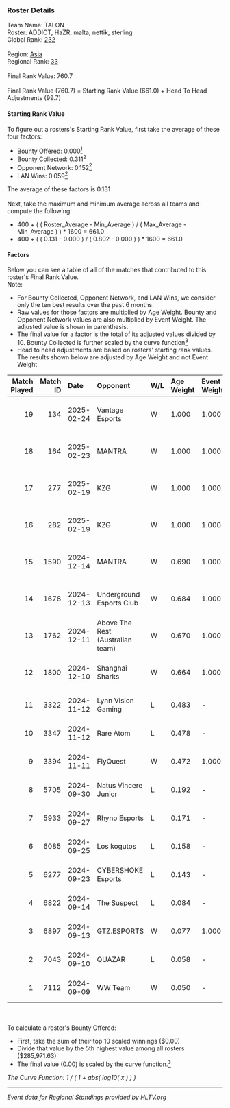 ### Roster Details<br />
Team Name: TALON<br />
Roster: ADDICT, HaZR, malta, nettik, sterling<br />
Global Rank: [232](../../standings_global_2025_02_28.md)<br />
<br />
Region: [Asia]( ../../standings_asia_2025_02_28.md)<br />
Regional Rank: [33]( ../../standings_asia_2025_02_28.md)<br />
<br />
Final Rank Value:  760.7<br />
<br />
Final Rank Value (760.7) = Starting Rank Value (661.0) + Head To Head Adjustments (99.7)<br />

#### Starting Rank Value<br />
To figure out a rosters's Starting Rank Value, first take the average of these four factors:<br />
- Bounty Offered: 0.000[<sup>1</sup>](#table2)
- Bounty Collected: 0.311[<sup>2</sup>](#table1)
- Opponent Network: 0.152[<sup>2</sup>](#table1)
- LAN Wins: 0.059[<sup>2</sup>](#table1)

The average of these factors is 0.131<br />
<br />
Next, take the maximum and minimum average across all teams and compute the following:<br />
- 400 + ( ( Roster_Average - Min_Average ) / ( Max_Average - Min_Average ) ) * 1600 = 661.0
- 400 + ( ( 0.131 - 0.000 ) / ( 0.802 - 0.000 ) ) * 1600 = 661.0


#### Factors<br />
Below you can see a table of all of the matches that contributed to this roster's Final Rank Value.<br />
Note:<br />

- For Bounty Collected, Opponent Network, and LAN Wins, we consider only the ten best results over the past 6 months.
- Raw values for those factors are multiplied by Age Weight. Bounty and Opponent Network values are also multiplied by Event Weight. The adjusted value is shown in parenthesis.
- The final value for a factor is the total of its adjusted values divided by 10. Bounty Collected is further scaled by the curve function[<sup>3</sup>](#curveFunction)
- Head to head adjustments are based on rosters' starting rank values. The results shown below are adjusted by Age Weight and not Event Weight
<span id="table1"></span><br />


| Match Played | Match ID | Date       | Opponent                         | W/L | Age Weight | Event Weight | Bounty Collected | Opponent Network | LAN Wins  | H2H Adj. | Roster                                     |
| -: | -: | :- | :- | :- | :- | :- | :- | :- | :- | -: | :- |
|           19 |      134 | 2025-02-24 | Vantage Esports                  | W   | 1.000      | 1.000        | 0.004 (0.004)    | 0.326 (0.326)    | 0 (0.000) |    19.38 | ADDICT, HaZR, malta, nettik, sterling      |
|           18 |      164 | 2025-02-23 | MANTRA                           | W   | 1.000      | 1.000        | 0.000 (0.000)    | 0.187 (0.187)    | 0 (0.000) |     9.96 | ADDICT, HaZR, malta, nettik, sterling      |
|           17 |      277 | 2025-02-19 | KZG                              | W   | 1.000      | 1.000        | 0.001 (0.001)    | 0.226 (0.226)    | 0 (0.000) |    13.42 | ADDICT, HaZR, malta, nettik, sterling      |
|           16 |      282 | 2025-02-19 | KZG                              | W   | 1.000      | 1.000        | 0.001 (0.001)    | 0.226 (0.226)    | 0 (0.000) |    14.65 | ADDICT, HaZR, malta, nettik, sterling      |
|           15 |     1590 | 2024-12-14 | MANTRA                           | W   | 0.690      | 1.000        | 0.000 (0.000)    | 0.187 (0.129)    | 0 (0.000) |     9.93 | ADDICT, Gratisfaction, HaZR, malta, nettik |
|           14 |     1678 | 2024-12-13 | Underground Esports Club         | W   | 0.684      | 1.000        | 0.001 (0.001)    | 0.256 (0.175)    | 0 (0.000) |    10.77 | ADDICT, Gratisfaction, HaZR, malta, nettik |
|           13 |     1762 | 2024-12-11 | Above The Rest (Australian team) | W   | 0.670      | 1.000        | 0.000 (0.000)    | 0.094 (0.063)    | 0 (0.000) |     5.97 | ADDICT, Gratisfaction, HaZR, malta, nettik |
|           12 |     1800 | 2024-12-10 | Shanghai Sharks                  | W   | 0.664      | 1.000        | 0.000 (0.000)    | 0.061 (0.041)    | 0 (0.000) |     6.03 | ADDICT, Gratisfaction, HaZR, malta, nettik |
|           11 |     3322 | 2024-11-12 | Lynn Vision Gaming               | L   | 0.483      | -            | -                | -                | -         |    -1.59 | ADDICT, AZR, HaZR, mhL, nettik             |
|           10 |     3347 | 2024-11-12 | Rare Atom                        | L   | 0.478      | -            | -                | -                | -         |    -0.84 | ADDICT, AZR, HaZR, mhL, nettik             |
|            9 |     3394 | 2024-11-11 | FlyQuest                         | W   | 0.472      | 1.000        | 0.100 (0.047)    | 0.211 (0.100)    | 1 (0.472) |    13.51 | ADDICT, AZR, HaZR, mhL, nettik             |
|            8 |     5705 | 2024-09-30 | Natus Vincere Junior             | L   | 0.192      | -            | -                | -                | -         |    -0.20 | ADDICT, AZR, HaZR, mhL, nettik             |
|            7 |     5933 | 2024-09-27 | Rhyno Esports                    | L   | 0.171      | -            | -                | -                | -         |    -2.18 | ADDICT, AZR, HaZR, mhL, nettik             |
|            6 |     6085 | 2024-09-25 | Los kogutos                      | L   | 0.158      | -            | -                | -                | -         |    -0.35 | ADDICT, AZR, HaZR, mhL, nettik             |
|            5 |     6277 | 2024-09-23 | CYBERSHOKE Esports               | L   | 0.143      | -            | -                | -                | -         |    -0.29 | ADDICT, AZR, HaZR, mhL, nettik             |
|            4 |     6822 | 2024-09-14 | The Suspect                      | L   | 0.084      | -            | -                | -                | -         |    -0.83 | ADDICT, AZR, HaZR, mhL, nettik             |
|            3 |     6897 | 2024-09-13 | GTZ.ESPORTS                      | W   | 0.077      | 1.000        | 0.095 (0.007)    | 0.655 (0.050)    | 0 (0.000) |     2.38 | ADDICT, AZR, HaZR, mhL, nettik             |
|            2 |     7043 | 2024-09-10 | QUAZAR                           | L   | 0.058      | -            | -                | -                | -         |    -0.55 | ADDICT, AZR, HaZR, mhL, nettik             |
|            1 |     7112 | 2024-09-09 | WW Team                          | W   | 0.050      | -            | -                | -                | -         |     0.51 | ADDICT, AZR, HaZR, mhL, nettik             |

<br />
<span id="table2"></span><br />
To calculate a roster's Bounty Offered:<br />

- First, take the sum of their top 10 scaled winnings ($0.00)
- Divide that value by the 5th highest value among all rosters ($285,971.63)
- The final value (0.00) is scaled by the curve function.[<sup>3</sup>](#curveFunction)

<span id="curveFunction"></span>_The Curve Function: 1 / ( 1 + abs( log10( x ) ) )_<br />

---
_Event data for Regional Standings provided by HLTV.org_<br />
